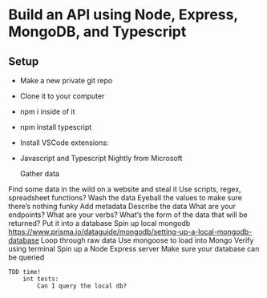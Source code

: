 # Build an API using Node, Express, MongoDB, and Typescript

## Setup

* Make a new private git repo
* Clone it to your computer
* npm i inside of it
* npm install typescript
* Install VSCode extensions:
* Javascript and Typescript Nightly from Microsoft
	
	Gather data

Find some data in the wild on a website and steal it
	Use scripts, regex, spreadsheet functions?
Wash the data 
	Eyeball the values to make sure there’s nothing funky
	Add metadata
Describe the data
	What are your endpoints?
	What are your verbs?
What’s the form of the data that will be returned?
Put it into a database
	Spin up local mongodb
        https://www.prisma.io/dataguide/mongodb/setting-up-a-local-mongodb-database
	Loop through raw data
	Use mongoose to load into Mongo
	Verify using terminal
Spin up a Node Express server
Make sure your database can be queried

	TDD time!
		int tests:
			Can I query the local db?
				

